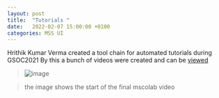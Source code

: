 ```yaml
---
layout: post
title:  "Tutorials "
date:   2022-02-07 15:00:00 +0100
categories: MSS UI
---
```


Hrithik Kumar Verma created a tool chain for automated tutorials during GSOC2021
By this a bunch of videos were created and can be [viewed](https://fz-juelich.sciebo.de/s/IzNGi24Ki68iV7t)


> ![image](/assets/mscolab_tutorial.png)

> the image shows the start of the final mscolab video